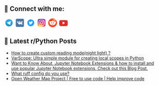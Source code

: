 ## 🔎 Connect with me:
[<img src="https://github.com/bullbesh/bullbesh/blob/main/images/Telegram.png" width="32" height="32" />](https://t.me/bullbesh)
[<img src="https://github.com/bullbesh/bullbesh/blob/main/images/VK.png" width="32" height="32" />](https://vk.com/bullbesh)
[<img src="https://github.com/bullbesh/bullbesh/blob/main/images/Twitter.png" width="32" height="32" />](https://twitter.com/bullbesh1)
[<img src="https://github.com/bullbesh/bullbesh/blob/main/images/Instagram.png" width="32" height="32" />](https://www.instagram.com/bullbesh)
[<img src="https://github.com/bullbesh/bullbesh/blob/main/images/Reddit.png" width="32" height="32" />](https://www.reddit.com/user/bullbesh)
[<img src="https://github.com/bullbesh/bullbesh/blob/main/images/YouTube.png" width="32" height="32" />](https://www.youtube.com/channel/UCtfjRs6uzgq5mfm8S06WTcg)

## 📕 Latest r/Python Posts
<!-- BLOG-POST-LIST:START -->
- [How to create custom reading mode&lpar;night light&rpar; ?](https://www.reddit.com/r/Python/comments/15og0kr/how_to_create_custom_reading_modenight_light/)
- [VarScope: Ultra simple module for creating local scopes in Python](https://www.reddit.com/r/Python/comments/15oehyf/varscope_ultra_simple_module_for_creating_local/)
- [Want to Know About, Jupyter Notebook Extensions &amp; how to install and use popular Jupyter Notebook extensions, Check out this Blog Post.](https://www.reddit.com/r/Python/comments/15o8w4i/want_to_know_about_jupyter_notebook_extensions/)
- [What ruff config do you use?](https://www.reddit.com/r/Python/comments/15o73kq/what_ruff_config_do_you_use/)
- [Open Weather Map Project | Free to use code | Help improve code](https://www.reddit.com/r/Python/comments/15o5h7b/open_weather_map_project_free_to_use_code_help/)
<!-- BLOG-POST-LIST:END -->
